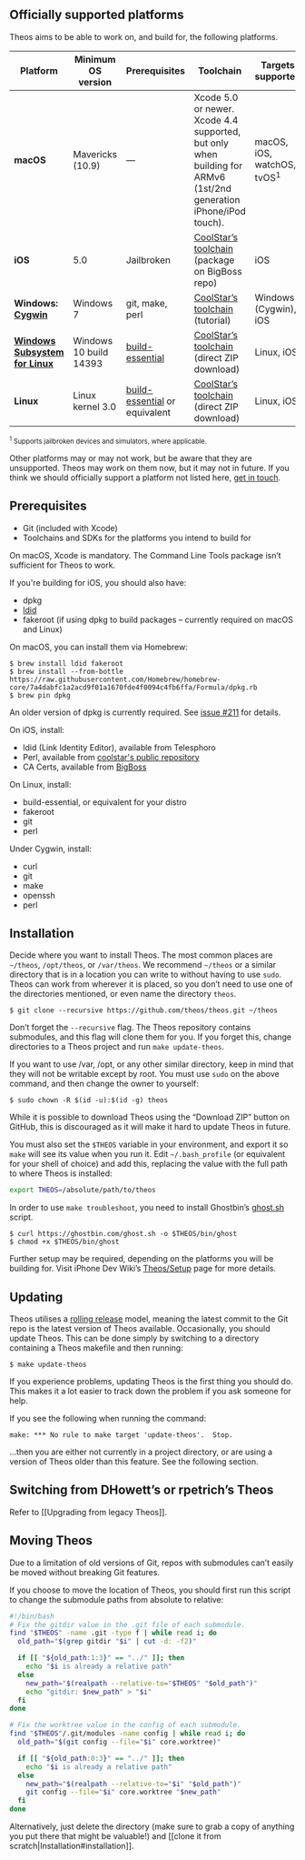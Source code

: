 ## Officially supported platforms
Theos aims to be able to work on, and build for, the following platforms.

| Platform | Minimum OS version | Prerequisites | Toolchain | Targets supported
|----------|--------------------|---------------|-----------|-------------------|
| **macOS** | Mavericks (10.9) | — | Xcode 5.0 or newer. Xcode 4.4 supported, but only when building for ARMv6 (1st/2nd generation iPhone/iPod touch). | macOS, iOS, watchOS, tvOS<sup>1</sup> |
| **iOS** | 5.0 | Jailbroken | [CoolStar’s toolchain](http://cydia.saurik.com/package/org.coolstar.iostoolchain/) (package on BigBoss repo) | iOS |
| **Windows: [Cygwin](https://cygwin.com/)** | Windows 7 | git, make, perl | [CoolStar’s toolchain](http://sharedinstance.net/2013/12/build-on-windows/) (tutorial) | Windows (Cygwin), iOS |
| [**Windows Subsystem for Linux**](https://msdn.microsoft.com/en-au/commandline/wsl/install_guide) | Windows 10 build 14393 | [build-essential](https://packages.debian.org/sid/build-essential) | [CoolStar’s toolchain](https://developer.angelxwind.net/Linux/ios-toolchain_clang%2bllvm%2bld64_latest_linux_x86_64.zip) (direct ZIP download) | Linux, iOS |
| **Linux** | Linux kernel 3.0 | [build-essential](https://packages.debian.org/sid/build-essential) or equivalent | [CoolStar’s toolchain](https://developer.angelxwind.net/Linux/ios-toolchain_clang%2bllvm%2bld64_latest_linux_x86_64.zip) (direct ZIP download) | Linux, iOS |

<sup><sup>1</sup> Supports jailbroken devices and simulators, where applicable.</sup>

Other platforms may or may not work, but be aware that they are unsupported. Theos may work on them now, but it may not in future. If you think we should officially support a platform not listed here, [get in touch](https://github.com/theos/theos/issues/new).

## Prerequisites
* Git (included with Xcode)
* Toolchains and SDKs for the platforms you intend to build for

On macOS, Xcode is mandatory. The Command Line Tools package isn’t sufficient for Theos to work.

If you're building for iOS, you should also have:

* dpkg
* [ldid](http://iphonedevwiki.net/index.php/Ldid)
* fakeroot (if using dpkg to build packages – currently required on macOS and Linux)

On macOS, you can install them via Homebrew:

```console
$ brew install ldid fakeroot
$ brew install --from-bottle https://raw.githubusercontent.com/Homebrew/homebrew-core/7a4dabfc1a2acd9f01a1670fde4f0094c4fb6ffa/Formula/dpkg.rb
$ brew pin dpkg
```

An older version of dpkg is currently required. See [issue #211](https://github.com/theos/theos/issues/211) for details.

On iOS, install:

* ldid (Link Identity Editor), available from Telesphoro
* Perl, available from [coolstar's public repository](https://coolstar.org/publicrepo/)
* CA Certs, available from [BigBoss](http://cydia.saurik.com/package/org.thebigboss.cacerts/)

On Linux, install:

* build-essential, or equivalent for your distro
* fakeroot
* git
* perl

Under Cygwin, install:

* curl
* git
* make
* openssh
* perl

## Installation
Decide where you want to install Theos. The most common places are `~/theos`, `/opt/theos`, or `/var/theos`. We recommend `~/theos` or a similar directory that is in a location you can write to without having to use `sudo`. Theos can work from wherever it is placed, so you don’t need to use one of the directories mentioned, or even name the directory `theos`.

```console
$ git clone --recursive https://github.com/theos/theos.git ~/theos
```

Don’t forget the `--recursive` flag. The Theos repository contains submodules, and this flag will clone them for you. If you forget this, change directories to a Theos project and run `make update-theos`.

If you want to use /var, /opt, or any other similar directory, keep in mind that they will not be writable except by root. You must use `sudo` on the above command, and then change the owner to yourself:

```console
$ sudo chown -R $(id -u):$(id -g) theos
```

While it is possible to download Theos using the “Download ZIP” button on GitHub, this is discouraged as it will make it hard to update Theos in future.

You must also set the `$THEOS` variable in your environment, and export it so `make` will see its value when you run it. Edit `~/.bash_profile` (or equivalent for your shell of choice) and add this, replacing the value with the full path to where Theos is installed:

```bash
export THEOS=/absolute/path/to/theos
```

In order to use `make troubleshoot`, you need to install Ghostbin’s [ghost.sh](https://ghostbin.com/ghost.sh) script.

```console
$ curl https://ghostbin.com/ghost.sh -o $THEOS/bin/ghost
$ chmod +x $THEOS/bin/ghost
```

Further setup may be required, depending on the platforms you will be building for. Visit iPhone Dev Wiki’s [Theos/Setup](http://iphonedevwiki.net/index.php/Theos/Setup) page for more details.

## Updating
Theos utilises a [rolling release](https://en.wikipedia.org/wiki/Rolling_release) model, meaning the latest commit to the Git repo is the latest version of Theos available. Occasionally, you should update Theos. This can be done simply by switching to a directory containing a Theos makefile and then running:

```console
$ make update-theos
```

If you experience problems, updating Theos is the first thing you should do. This makes it a lot easier to track down the problem if you ask someone for help.

If you see the following when running the command:

```
make: *** No rule to make target 'update-theos'.  Stop.
```

…then you are either not currently in a project directory, or are using a version of Theos older than this feature. See the following section.

## Switching from DHowett’s or rpetrich’s Theos
Refer to [[Upgrading from legacy Theos]].

## Moving Theos
Due to a limitation of old versions of Git, repos with submodules can’t easily be moved without breaking Git features.

If you choose to move the location of Theos, you should first run this script to change the submodule paths from absolute to relative:

```bash
#!/bin/bash
# Fix the gitdir value in the .git file of each submodule.
find "$THEOS" -name .git -type f | while read i; do
  old_path="$(grep gitdir "$i" | cut -d: -f2)"

  if [[ "${old_path:1:3}" == "../" ]]; then
    echo "$i is already a relative path"
  else
    new_path="$(realpath --relative-to="$THEOS" "$old_path")"
    echo "gitdir: $new_path" > "$i"
  fi
done

# Fix the worktree value in the config of each submodule.
find "$THEOS"/.git/modules -name config | while read i; do
  old_path="$(git config --file="$i" core.worktree)"

  if [[ "${old_path:0:3}" == "../" ]]; then
    echo "$i is already a relative path"
  else
    new_path="$(realpath --relative-to="$i" "$old_path")"
    git config --file="$i" core.worktree "$new_path"
  fi
done
```

Alternatively, just delete the directory (make sure to grab a copy of anything you put there that might be valuable!) and [[clone it from scratch|Installation#installation]].
